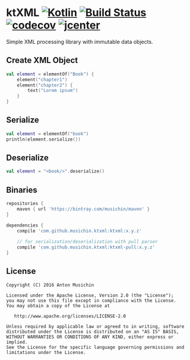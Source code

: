 # ktXML [![Kotlin](https://img.shields.io/badge/Kotlin-1.0.3-blue.svg)](http://kotlinlang.org) [![Build Status](https://travis-ci.org/musichin/ktXML.svg?branch=master)](https://travis-ci.org/musichin/ktXML) [![codecov](https://codecov.io/gh/musichin/ktXML/branch/master/graph/badge.svg)](https://codecov.io/gh/musichin/ktXML) [![jcenter](https://api.bintray.com/packages/musichin/maven/ktXML/images/download.svg)](https://bintray.com/musichin/maven/ktXML/_latestVersion)
Simple XML processing library with immutable data objects.

## Create XML Object
```kotlin
val element = elementOf("Book") {
    element("chapter1")
    element("chapter2") {
        text("Lorem ipsum")
    }
}
```

## Serialize
```kotlin
val element = elementOf("book")
println(element.serialize())
```

## Deserialize
```kotlin
val element = "<book/>".deserialize()
```

## Binaries
```groovy
repositories {
    maven { url 'https://bintray.com/musichin/maven' }
}

dependencies {
    compile 'com.github.musichin.ktxml:ktxml:x.y.z'
    
    // for serialization/deserialization with pull parser
    compile 'com.github.musichin.ktxml:ktxml-pull:x.y.z'
}
```

## License

    Copyright (C) 2016 Anton Musichin

    Licensed under the Apache License, Version 2.0 (the "License");
    you may not use this file except in compliance with the License.
    You may obtain a copy of the License at

       http://www.apache.org/licenses/LICENSE-2.0

    Unless required by applicable law or agreed to in writing, software
    distributed under the License is distributed on an "AS IS" BASIS,
    WITHOUT WARRANTIES OR CONDITIONS OF ANY KIND, either express or implied.
    See the License for the specific language governing permissions and
    limitations under the License.

